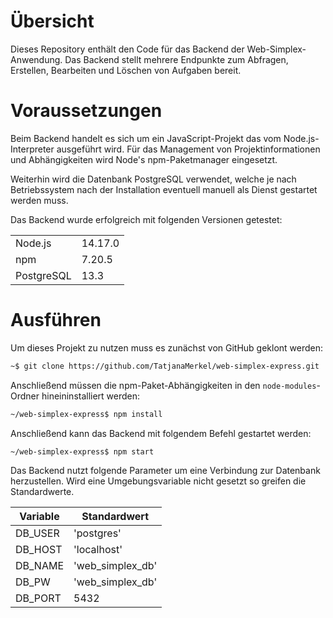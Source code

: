 # Übersicht

Dieses Repository enthält den Code für das Backend der 
Web-Simplex-Anwendung. Das Backend stellt mehrere Endpunkte zum
Abfragen, Erstellen, Bearbeiten und Löschen von Aufgaben bereit.

# Voraussetzungen

Beim Backend handelt es sich um ein JavaScript-Projekt das vom
Node.js-Interpreter ausgeführt wird. Für das Management von
Projektinformationen und Abhängigkeiten wird Node's npm-Paketmanager
eingesetzt.

Weiterhin wird die Datenbank PostgreSQL verwendet, welche je nach
Betriebssystem nach der Installation eventuell manuell als Dienst 
gestartet werden muss.

Das Backend wurde erfolgreich mit folgenden Versionen getestet:

|||
|---|---|
| Node.js | 14.17.0 |
| npm | 7.20.5 |
| PostgreSQL | 13.3 |

# Ausführen

Um dieses Projekt zu nutzen muss es zunächst von GitHub geklont werden:

```bash
~$ git clone https://github.com/TatjanaMerkel/web-simplex-express.git
```

Anschließend müssen die npm-Paket-Abhängigkeiten in den
`node-modules`-Ordner hineininstalliert werden:

```bash
~/web-simplex-express$ npm install
```

Anschließend kann das Backend mit folgendem Befehl gestartet werden:

```bash
~/web-simplex-express$ npm start
```

Das Backend nutzt folgende Parameter um eine Verbindung zur Datenbank
herzustellen. Wird eine Umgebungsvariable nicht gesetzt so greifen
die Standardwerte.

|Variable|Standardwert|
|---|---|
| DB_USER | 'postgres' |
| DB_HOST | 'localhost' |
| DB_NAME | 'web_simplex_db' |
| DB_PW | 'web_simplex_db' |
| DB_PORT | 5432 |
